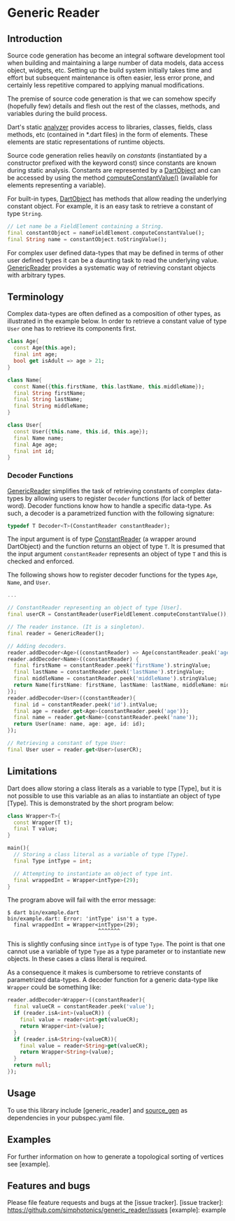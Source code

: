 
# Generic Reader



## Introduction

Source code generation has become an integral software development tool when building and maintaining a large number of data models, data access object, widgets, etc.
Setting up the build system initially takes time and effort but
subsequent maintenance is often easier, less error prone, and certainly less repetitive compared to applying manual modifications.

The premise of source code generation is that we can somehow specify (hopefully few) details and flesh out the rest of the classes, methods, and variables during the build process.

Dart's static [analyzer] provides access to libraries, classes, fields, class methods, etc (contained in *.dart files) in the form of elements. These elements are static representations of runtime objects.

Source code generation relies heavily on *constants* (instantiated by a constructor prefixed with the keyword const) since constants are known during static analysis. Constants are represented by a [DartObject] and can be accessed by using the method [computeConstantValue()] (available for elements representing a variable).

For built-in types, [DartObject] has methods that allow reading the underlying constant object.
For example, it is an easy task to retrieve a constant of type `String`.
```Dart
// Let name be a FieldElement containing a String.
final constantObject = nameFieldElement.computeConstantValue();
final String name = constantObject.toStringValue();
```

For complex user defined data-types that may be defined in terms of other user defined types it can be a daunting task to read the underlying value.
[GenericReader] provides a systematic way of retrieving constant objects with arbitrary types.

## Terminology

Complex data-types are often defined as a composition of other types, as illustrated in the example below. In order to retrieve a constant value of type `User` one has to retrieve its components first.
```Dart
class Age{
  const Age(this.age);
  final int age;
  bool get isAdult => age > 21;
}

class Name{
  const Name({this.firstName, this.lastName, this.middleName});
  final String firstName;
  final String lastName;
  final String middleName;
}

class User{
  const User({this.name, this.id, this.age});
  final Name name;
  final Age age;
  final int id;
}
```
### Decoder Functions

[GenericReader] simplifies the task of retrieving constants of complex data-types by allowing users to register `Decoder` functions (for lack of better word).
Decoder functions know how to handle a specific data-type. As such, a decoder is a parametrized function with the following signature:
```Dart
typedef T Decoder<T>(ConstantReader constantReader);
```
The input argument is of type [ConstantReader] (a wrapper around DartObject) and the function returns an object of type `T`. It is presumed that the input argument `constantReader` represents an object of type `T` and this is checked and enforced.

The following shows how to register decoder functions for the types `Age`, `Name`, and `User`.
```Dart
...

// ConstantReader representing an object of type [User].
final userCR = ConstantReader(userFieldElement.computeConstantValue());

// The reader instance. (It is a singleton).
final reader = GenericReader();

// Adding decoders.
reader.addDecoder<Age>((constantReader) => Age(constantReader.peak('age').intValue));
reader.addDecoder<Name>((constantReader) {
  final firstName = constantReader.peek('firstName').stringValue;
  final lastName = constantReader.peek('lastName').stringValue;
  final middleName = constantReader.peek('middleName').stringValue;
  return Name(firstName: firstName, lastName: lastName, middleName: middleName);
});
reader.addDecoder<User>((constantReader){
  final id = constantReader.peek('id').intValue;
  final age = reader.get<Age>(constantReader.peek('age'));
  final name = reader.get<Name>(constantReader.peek('name'));
  return User(name: name, age: age, id: id);
});

// Retrieving a constant of type User:
final User user = reader.get<User>(userCR);
```

## Limitations

Dart does allow storing a class literals as a variable to type [Type], but it is not possible to use this variable as an alias to instantiate an object of type [Type]. This is demonstrated by the short program below:
```Dart
class Wrapper<T>{
  const Wrapper(T t);
  final T value;
}

main(){
  // Storing a class literal as a variable of type [Type].
  final Type intType = int;

  // Attempting to instantiate an object of type int.
  final wrappedInt = Wrapper<intType>(29);
}

```

The program above will fail with the error message:
```Shell
$ dart bin/example.dart
bin/example.dart: Error: 'intType' isn't a type.
  final wrappedInt = Wrapper<intType>(29);
                             ^^^^^^^
```
This is slightly confusing since `intType` is of type `Type`. The point is that one cannot use a variable of type `Type` as a type parameter or to instantiate new objects. In these cases a class literal is required.

As a consequence it makes is cumbersome to retrieve constants of parametrized data-types. A decoder function for a generic data-type like `Wrapper` could be something like:
```Dart
reader.addDecoder<Wrapper>((constantReader){
  final valueCR = constantReader.peek('value');
  if (reader.isA<int>(valueCR)) {
    final value = reader<int>get(valueCR);
    return Wrapper<int>(value);
  }
  if (reader.isA<String>(valueCR)){
    final value = reader<String>get(valueCR);
    return Wrapper<String>(value);
  }
  return null;
});

```









## Usage

To use this library include [generic_reader] and [source_gen] as dependencies in your pubspec.yaml file.

## Examples

For further information on how to generate a topological sorting of vertices see [example].

## Features and bugs

Please file feature requests and bugs at the [issue tracker].
[issue tracker]: https://github.com/simphotonics/generic_reader/issues
[example]: example

[analyzer]: https://pub.dev/packages/analyzer

[computeConstantValue()]: https://pub.dev/documentation/analyzer/latest/dart_element_element/VariableElement/computeConstantValue.html

[ConstantReader]: https://pub.dev/documentation/source_gen/latest/source_gen/ConstantReader-class.html

[DartObject]: https://pub.dev/documentation/analyzer/latest/dart_constant_value/DartObject-class.html

[Generator]: https://pub.dev/documentation/source_gen/latest/source_gen/Generator-class.html

[GeneratorForAnnotation]: https://pub.dev/documentation/source_gen/latest/source_gen/GeneratorForAnnotation-class.html

[GenericReader]: https://pub.dev/packages/generic_reader

[source_gen]: https://pub.dev/packages/source_gen

[source_gen_test]: https://pub.dev/packages/source_gen_test
